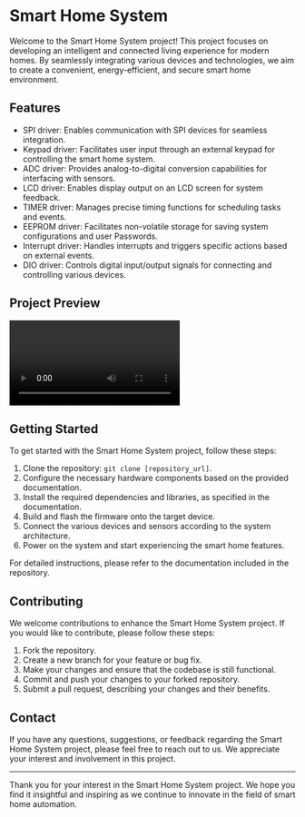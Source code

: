 # Smart Home System

Welcome to the Smart Home System project! This project focuses on developing an intelligent and connected living experience for modern homes. By seamlessly integrating various devices and technologies, we aim to create a convenient, energy-efficient, and secure smart home environment.

## Features

- SPI driver: Enables communication with SPI devices for seamless integration.
- Keypad driver: Facilitates user input through an external keypad for controlling the smart home system.
- ADC driver: Provides analog-to-digital conversion capabilities for interfacing with sensors.
- LCD driver: Enables display output on an LCD screen for system feedback.
- TIMER driver: Manages precise timing functions for scheduling tasks and events.
- EEPROM driver: Facilitates non-volatile storage for saving system configurations and user Passwords.
- Interrupt driver: Handles interrupts and triggers specific actions based on external events.
- DIO driver: Controls digital input/output signals for connecting and controlling various devices.

## Project Preview 

<video src="Final%20(1)-1.mp4" controls title="Title"></video>
## Getting Started

To get started with the Smart Home System project, follow these steps:

1. Clone the repository: `git clone [repository_url]`.
2. Configure the necessary hardware components based on the provided documentation.
3. Install the required dependencies and libraries, as specified in the documentation.
4. Build and flash the firmware onto the target device.
5. Connect the various devices and sensors according to the system architecture.
6. Power on the system and start experiencing the smart home features.

For detailed instructions, please refer to the documentation included in the repository.

## Contributing

We welcome contributions to enhance the Smart Home System project. If you would like to contribute, please follow these steps:

1. Fork the repository.
2. Create a new branch for your feature or bug fix.
3. Make your changes and ensure that the codebase is still functional.
4. Commit and push your changes to your forked repository.
5. Submit a pull request, describing your changes and their benefits.



## Contact

If you have any questions, suggestions, or feedback regarding the Smart Home System project, please feel free to reach out to us. We appreciate your interest and involvement in this project.

---

Thank you for your interest in the Smart Home System project. We hope you find it insightful and inspiring as we continue to innovate in the field of smart home automation.

